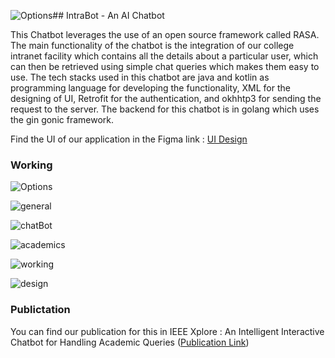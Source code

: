 ![Options](https://github.com/night-slayer18/ChatBot-AI/assets/83979018/4b5126b9-298c-4ab2-9665-b1a53e380e19)## IntraBot - An AI Chatbot

This Chatbot leverages the use of an open source framework called RASA. The main functionality of the chatbot is the integration of our college intranet facility which contains all the details about a particular user, which can then be retrieved using simple chat queries which makes them easy to use. The tech stacks used in this chatbot are java and kotlin as programming language for developing the functionality, XML for the designing of UI, Retrofit for the authentication, and okhhtp3 for sending the request to the server. The backend for this chatbot is in golang which uses the gin gonic framework.

Find the UI of our application in the Figma link : <a href="https://www.figma.com/design/FDAEx6NvmTUdmn7ai5M5bk/Miniproject-Chatbot?node-id=0-1&t=XTzHX2INycxBFF6p-1">UI Design <a/>


### Working
![Options](https://github.com/night-slayer18/ChatBot-AI/assets/83979018/a4bf7f70-139d-4ffb-88d6-936f8a34584b)

![general](https://github.com/night-slayer18/ChatBot-AI/assets/83979018/15a35b7c-a330-409c-85d5-e9c37d322c03)

![chatBot](https://github.com/night-slayer18/ChatBot-AI/assets/83979018/f0434c00-980e-478c-8c38-9da01b903043)

![academics](https://github.com/night-slayer18/ChatBot-AI/assets/83979018/dd2edca7-eaa2-45a6-ad82-e34949b8ecbe)

![working](https://github.com/night-slayer18/ChatBot-AI/assets/83979018/3689e103-16fe-4678-bbaf-6850cb9d76f8)

![design](https://github.com/night-slayer18/ChatBot-AI/assets/83979018/1fe743f5-b169-4ed4-8d16-ebaa633113f2)

### Publictation

You can find our publication for this in IEEE Xplore : An Intelligent Interactive Chatbot for Handling Academic Queries (<a href="https://ieeexplore.ieee.org/document/10450003">Publication Link</a>)
